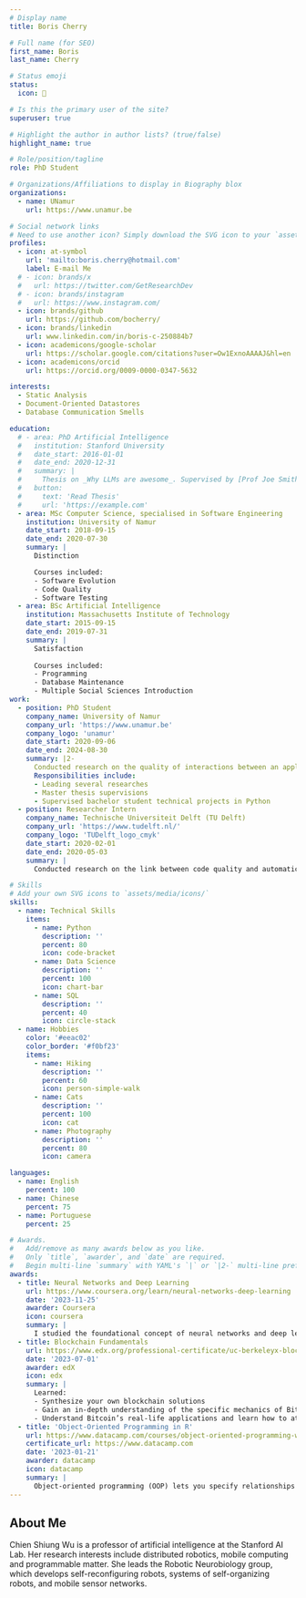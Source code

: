 ```yaml
---
# Display name
title: Boris Cherry

# Full name (for SEO)
first_name: Boris
last_name: Cherry

# Status emoji
status:
  icon: 🦈

# Is this the primary user of the site?
superuser: true

# Highlight the author in author lists? (true/false)
highlight_name: true

# Role/position/tagline
role: PhD Student

# Organizations/Affiliations to display in Biography blox
organizations:
  - name: UNamur
    url: https://www.unamur.be

# Social network links
# Need to use another icon? Simply download the SVG icon to your `assets/media/icons/` folder.
profiles:
  - icon: at-symbol
    url: 'mailto:boris.cherry@hotmail.com'
    label: E-mail Me
  # - icon: brands/x
  #   url: https://twitter.com/GetResearchDev
  # - icon: brands/instagram
  #   url: https://www.instagram.com/
  - icon: brands/github
    url: https://github.com/bocherry/
  - icon: brands/linkedin
    url: www.linkedin.com/in/boris-c-250884b7
  - icon: academicons/google-scholar
    url: https://scholar.google.com/citations?user=Ow1ExnoAAAAJ&hl=en
  - icon: academicons/orcid
    url: https://orcid.org/0009-0000-0347-5632

interests:
  - Static Analysis
  - Document-Oriented Datastores
  - Database Communication Smells

education:
  # - area: PhD Artificial Intelligence
  #   institution: Stanford University
  #   date_start: 2016-01-01
  #   date_end: 2020-12-31
  #   summary: |
  #     Thesis on _Why LLMs are awesome_. Supervised by [Prof Joe Smith](https://example.com). Presented papers at 5 IEEE conferences with the contributions being published in 2 Springer journals.
  #   button:
  #     text: 'Read Thesis'
  #     url: 'https://example.com'
  - area: MSc Computer Science, specialised in Software Engineering
    institution: University of Namur
    date_start: 2018-09-15
    date_end: 2020-07-30
    summary: |
      Distinction

      Courses included:
      - Software Evolution
      - Code Quality
      - Software Testing
  - area: BSc Artificial Intelligence
    institution: Massachusetts Institute of Technology
    date_start: 2015-09-15
    date_end: 2019-07-31
    summary: |
      Satisfaction
      
      Courses included:
      - Programming
      - Database Maintenance
      - Multiple Social Sciences Introduction
work:
  - position: PhD Student
    company_name: University of Namur
    company_url: 'https://www.unamur.be'
    company_logo: 'unamur'
    date_start: 2020-09-06
    date_end: 2024-08-30
    summary: |2-
      Conducted research on the quality of interactions between an application and a document-oriented datastore
      Responsibilities include:
      - Leading several researches
      - Master thesis supervisions
      - Supervised bachelor student technical projects in Python
  - position: Researcher Intern
    company_name: Technische Universiteit Delft (TU Delft)
    company_url: 'https://www.tudelft.nl/'
    company_logo: 'TUDelft_logo_cmyk'
    date_start: 2020-02-01
    date_end: 2020-05-03
    summary: |
      Conducted research on the link between code quality and automatic bug reproduction difficulty.

# Skills
# Add your own SVG icons to `assets/media/icons/`
skills:
  - name: Technical Skills
    items:
      - name: Python
        description: ''
        percent: 80
        icon: code-bracket
      - name: Data Science
        description: ''
        percent: 100
        icon: chart-bar
      - name: SQL
        description: ''
        percent: 40
        icon: circle-stack
  - name: Hobbies
    color: '#eeac02'
    color_border: '#f0bf23'
    items:
      - name: Hiking
        description: ''
        percent: 60
        icon: person-simple-walk
      - name: Cats
        description: ''
        percent: 100
        icon: cat
      - name: Photography
        description: ''
        percent: 80
        icon: camera

languages:
  - name: English
    percent: 100
  - name: Chinese
    percent: 75
  - name: Portuguese
    percent: 25

# Awards.
#   Add/remove as many awards below as you like.
#   Only `title`, `awarder`, and `date` are required.
#   Begin multi-line `summary` with YAML's `|` or `|2-` multi-line prefix and indent 2 spaces below.
awards:
  - title: Neural Networks and Deep Learning
    url: https://www.coursera.org/learn/neural-networks-deep-learning
    date: '2023-11-25'
    awarder: Coursera
    icon: coursera
    summary: |
      I studied the foundational concept of neural networks and deep learning. By the end, I was familiar with the significant technological trends driving the rise of deep learning; build, train, and apply fully connected deep neural networks; implement efficient (vectorized) neural networks; identify key parameters in a neural network’s architecture; and apply deep learning to your own applications.
  - title: Blockchain Fundamentals
    url: https://www.edx.org/professional-certificate/uc-berkeleyx-blockchain-fundamentals
    date: '2023-07-01'
    awarder: edX
    icon: edx
    summary: |
      Learned:
      - Synthesize your own blockchain solutions
      - Gain an in-depth understanding of the specific mechanics of Bitcoin
      - Understand Bitcoin’s real-life applications and learn how to attack and destroy Bitcoin, Ethereum, smart contracts and Dapps, and alternatives to Bitcoin’s Proof-of-Work consensus algorithm
  - title: 'Object-Oriented Programming in R'
    url: https://www.datacamp.com/courses/object-oriented-programming-with-s3-and-r6-in-r
    certificate_url: https://www.datacamp.com
    date: '2023-01-21'
    awarder: datacamp
    icon: datacamp
    summary: |
      Object-oriented programming (OOP) lets you specify relationships between functions and the objects that they can act on, helping you manage complexity in your code. This is an intermediate level course, providing an introduction to OOP, using the S3 and R6 systems. S3 is a great day-to-day R programming tool that simplifies some of the functions that you write. R6 is especially useful for industry-specific analyses, working with web APIs, and building GUIs.
---
```


## About Me

Chien Shiung Wu is a professor of artificial intelligence at the Stanford AI Lab. Her research interests include distributed robotics, mobile computing and programmable matter. She leads the Robotic Neurobiology group, which develops self-reconfiguring robots, systems of self-organizing robots, and mobile sensor networks.
